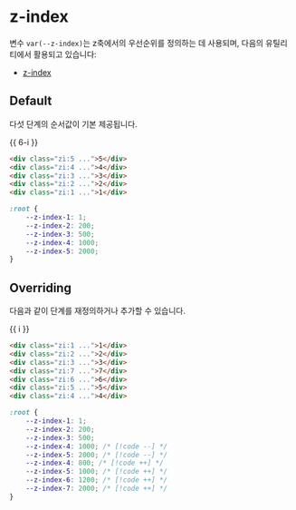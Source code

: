 <script setup>
import ExampleSection from "../components/ExampleSection.vue"
</script>

# z-index

변수 `var(--z-index)`는 z축에서의 우선순위를 정의하는 데 사용되며, 다음의 유틸리티에서 활용되고 있습니다:

-   [z-index](../utility/z-index.md)

## Default

다섯 단계의 순서값이 기본 제공됩니다.

<ExampleSection>
<div class="w:full d:flex jc:center of:auto">
    <div v-for="i in 5"
        class="color:base-1 border border-w:3 border-color:base-1 border-rd:2 bg-color:main-1 w:10 h:10 p:7 d:flex ai:center jc:center box"
        :class="`zi:${6-i}`">
        {{ 6-i }}
    </div>
</div>
</ExampleSection>

```html
<div class="zi:5 ...">5</div>
<div class="zi:4 ...">4</div>
<div class="zi:3 ...">3</div>
<div class="zi:2 ...">2</div>
<div class="zi:1 ...">1</div>
```

```css
:root {
    --z-index-1: 1;
    --z-index-2: 200;
    --z-index-3: 500;
    --z-index-4: 1000;
    --z-index-5: 2000;
}
```

## Overriding

다음과 같이 단계를 재정의하거나 추가할 수 있습니다.

<ExampleSection>
<div class="w:full d:flex jc:center of:auto">
    <div v-for="i in [1, 2, 3, 7, 6, 5, 4]"
        class="color:base-1 border border-w:3 border-color:base-1 border-rd:2 bg-color:main-1 w:10 h:10 p:7 d:flex ai:center jc:center box"
        :style="`z-index:${i}`">
        {{ i }}
    </div>
</div>
</ExampleSection>

```html
<div class="zi:1 ...">1</div>
<div class="zi:2 ...">2</div>
<div class="zi:3 ...">3</div>
<div class="zi:7 ...">7</div>
<div class="zi:6 ...">6</div>
<div class="zi:5 ...">5</div>
<div class="zi:4 ...">4</div>
```

```css
:root {
    --z-index-1: 1;
    --z-index-2: 200;
    --z-index-3: 500;
    --z-index-4: 1000; /* [!code --] */
    --z-index-5: 2000; /* [!code --] */
    --z-index-4: 800; /* [!code ++] */
    --z-index-5: 1000; /* [!code ++] */
    --z-index-6: 1200; /* [!code ++] */
    --z-index-7: 2000; /* [!code ++] */
}
```

<style scoped>
    .box {
        margin-right: -8px;
    }
    .box:not(:first-child) {
        margin-left: -8px;
    }
</style>
